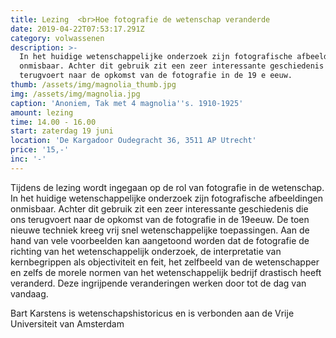 ```yaml
---
title: Lezing  <br>Hoe fotografie de wetenschap veranderde
date: 2019-04-22T07:53:17.291Z
category: volwassenen
description: >-
  In het huidige wetenschappelijke onderzoek zijn fotografische afbeeldingen
  onmisbaar. Achter dit gebruik zit een zeer interessante geschiedenis die ons
  terugvoert naar de opkomst van de fotografie in de 19 e eeuw.
thumb: /assets/img/magnolia_thumb.jpg
img: /assets/img/magnolia.jpg
caption: 'Anoniem, Tak met 4 magnolia''s. 1910-1925'
amount: lezing
time: 14.00 - 16.00
start: zaterdag 19 juni
location: 'De Kargadoor Oudegracht 36, 3511 AP Utrecht'
price: '15,-'
inc: '-'
---
```

Tijdens de lezing wordt ingegaan op de rol van fotografie in de wetenschap. In het huidige wetenschappelijke onderzoek zijn fotografische afbeeldingen onmisbaar. Achter dit gebruik zit een zeer interessante geschiedenis die ons terugvoert naar de opkomst van de fotografie in de 19eeuw. De toen nieuwe techniek kreeg vrij snel wetenschappelijke toepassingen. Aan de hand van vele voorbeelden kan aangetoond worden dat de fotografie de richting van het wetenschappelijk onderzoek, de interpretatie van kernbegrippen als objectiviteit en feit, het zelfbeeld van de wetenschapper en zelfs de morele normen van het wetenschappelijk bedrijf drastisch heeft veranderd. Deze ingrijpende veranderingen werken door tot de dag van vandaag.



Bart Karstens is wetenschapshistoricus en is verbonden aan de Vrije Universiteit van Amsterdam
